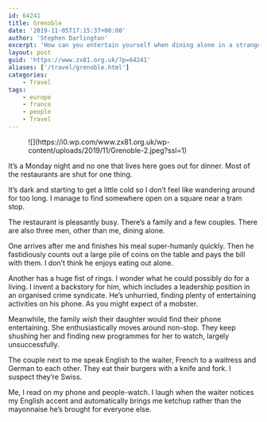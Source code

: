 ```yaml
---
id: 64241
title: Grenoble
date: '2019-11-05T17:15:37+00:00'
author: 'Stephen Darlington'
excerpt: 'How can you entertain yourself when dining alone in a strange city?'
layout: post
guid: 'https://www.zx81.org.uk/?p=64241'
aliases: ['/travel/grenoble.html']
categories:
    - Travel
tags:
    - europe
    - france
    - people
    - Travel
---
```


<figure>![](https://i0.wp.com/www.zx81.org.uk/wp-content/uploads/2019/11/Grenoble-2.jpeg?ssl=1)  
</figure>It’s a Monday night and no one that lives here goes out for dinner. Most of the restaurants are shut for one thing.

It’s dark and starting to get a little cold so I don’t feel like wandering around for too long. I manage to find somewhere open on a square near a tram stop.

The restaurant is pleasantly busy. There’s a family and a few couples. There are also three men, other than me, dining alone.

One arrives after me and finishes his meal super-humanly quickly. Then he fastidiously counts out a large pile of coins on the table and pays the bill with them. I don’t think he enjoys eating out alone.

Another has a huge fist of rings. I wonder what he could possibly do for a living. I invent a backstory for him, which includes a leadership position in an organised crime syndicate. He’s unhurried, finding plenty of entertaining activities on his phone. As you might expect of a mobster.

Meanwhile, the family *wish* their daughter would find their phone entertaining. She enthusiastically moves around non-stop. They keep shushing her and finding new programmes for her to watch, largely unsuccessfully.

The couple next to me speak English to the waiter, French to a waitress and German to each other. They eat their burgers with a knife and fork. I suspect they’re Swiss.

Me, I read on my phone and people-watch. I laugh when the waiter notices my English accent and automatically brings me ketchup rather than the mayonnaise he’s brought for everyone else.